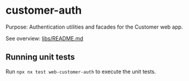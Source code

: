 # customer-auth

Purpose: Authentication utilities and facades for the Customer web app.

See overview: [libs/README.md](../../../README.md)

## Running unit tests

Run `npx nx test web-customer-auth` to execute the unit tests.
